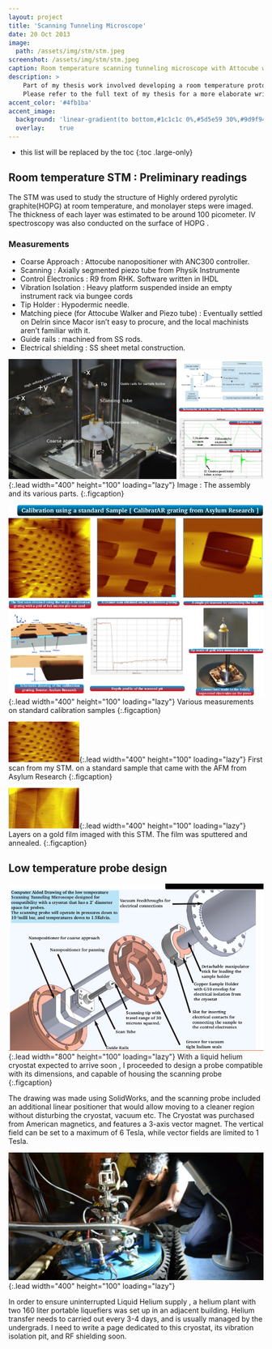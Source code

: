 ```yaml
---
layout: project
title: 'Scanning Tunneling Microscope'
date: 20 Oct 2013
image:  
  path: /assets/img/stm/stm.jpeg
screenshot: /assets/img/stm/stm.jpeg
caption: Room temperature scanning tunneling microscope with Attocube walkers and R9 PID.
description: >
    Part of my thesis work involved developing a room temperature prototype of a scanning tunneling microscope(STM).
    Please refer to the full text of my thesis for a more elaborate write-up
accent_color: '#4fb1ba'
accent_image:
  background: 'linear-gradient(to bottom,#1c1c1c 0%,#5d5e59 30%,#9d9f94 50%,#a4988e 70%,#984406 100%)'
  overlay:    true
---
```


* this list will be replaced by the toc
{:toc .large-only}

## Room temperature STM : Preliminary readings

The STM was used to study the structure of Highly ordered pyrolytic graphite(HOPG) at room temperature, and monolayer steps were imaged. The thickness of each layer was estimated to be around 100 picometer. IV spectroscopy was also conducted on the surface of HOPG .


### Measurements

* Coarse Approach : Attocube nanopositioner with ANC300 controller.
* Scanning :    Axially segmented piezo tube from Physik Instrumente
* Control Electronics : R9 from RHK.  Software written in IHDL
* Vibration Isolation : Heavy platform suspended inside an empty instrument rack via bungee cords
* Tip Holder : Hypodermic needle.
* Matching piece (for Attocube Walker and Piezo tube) :  Eventually settled on Delrin since Macor isn’t easy to procure, and the local machinists aren’t familiar with it.
* Guide rails : machined from SS rods.
* Electrical shielding : SS sheet metal construction.

![Full-width image](/assets/img/stm/stm_labels.png){:.lead width="400" height="100" loading="lazy"}
Image :  The assembly and its various parts.
{:.figcaption}


![Full-width image](/assets/img/stm/readings.png){:.lead width="400" height="100" loading="lazy"}
Various measurements on standard calibration samples
{:.figcaption}




![Full-width image](/assets/img/stm/scan1.jpeg){:.lead width="400" height="100" loading="lazy"}
First scan from my STM. on a standard sample that came with the AFM from Asylum Research
{:.figcaption}


![Full-width image](/assets/img/stm/gold.jpeg){:.lead width="400" height="100" loading="lazy"}
Layers on a gold film imaged with this STM. The film was sputtered and annealed.
{:.figcaption}

## Low temperature probe design

![Full-width image](/assets/img/stm/lowtemp.png){:.lead width="800" height="100" loading="lazy"}
With a liquid helium cryostat expected to arrive soon , I proceeded to design a probe compatible with its dimensions, and capable of housing the scanning probe
{:.figcaption}


The drawing was made using SolidWorks, and the scanning probe included an additional linear positioner that would allow moving to a cleaner region without disturbing the cryostat, vacuum etc.
The Cryostat was purchased from American magnetics, and features a 3-axis vector magnet.  The vertical field can be set to a maximum of 6 Tesla, while vector fields are limited to 1 Tesla.

![Full-width image](/assets/img/stm/cryo.jpeg){:.lead width="400" height="100" loading="lazy"}

In order to ensure uninterrupted Liquid Helium supply , a helium plant with two 160 liter portable liquefiers was set up in an adjacent building.  Helium transfer needs to carried out every 3-4 days, and is usually managed by the undergrads.  I need to write a page dedicated to this cryostat, its vibration isolation pit, and RF shielding soon.